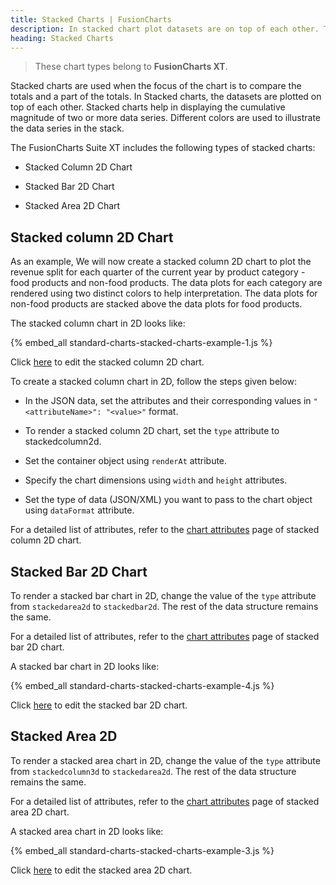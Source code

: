 ```yaml
---
title: Stacked Charts | FusionCharts
description: In stacked chart plot datasets are on top of each other. They help in displaying the cumlative magnitude of two or more data series.
heading: Stacked Charts
---
```


> These chart types belong to **FusionCharts XT**.

Stacked charts are used when the focus of the chart is to compare the totals and a part of the totals. In Stacked charts, the datasets are plotted on top of each other. Stacked charts help in displaying the cumulative magnitude of two or more data series. Different colors are used to illustrate the data series in the stack.

The FusionCharts Suite XT includes the following types of stacked charts:

* Stacked Column 2D Chart

* Stacked Bar 2D Chart

* Stacked Area 2D Chart

## Stacked column 2D Chart

As an example, We will now create a stacked column 2D chart to plot the revenue split for each quarter of the current year by product category - food products and non-food products. The data plots for each category are rendered using two distinct colors to help interpretation. The data plots for non-food products are stacked above the data plots for food products.

The stacked column chart in 2D looks like:

{% embed_all standard-charts-stacked-charts-example-1.js %}

Click [here](http://jsfiddle.net/fusioncharts/15zbv887/) to edit the stacked column 2D chart.

To create a stacked column chart in 2D, follow the steps given below:

* In the JSON data, set the attributes and their corresponding values in `"<attributeName>": "<value>"` format.

* To render a stacked column 2D chart, set the `type` attribute to stackedcolumn2d.

* Set the container object using `renderAt` attribute.

* Specify the chart dimensions using `width` and `height` attributes.

* Set the type of data (JSON/XML) you want to pass to the chart object using `dataFormat` attribute.

For a detailed list of attributes, refer to the [chart attributes](/chart-attributes?chart=stackedcolumn2d) page of stacked column 2D chart.

## Stacked Bar 2D Chart

To render a stacked bar chart in 2D, change the value of the `type` attribute from `stackedarea2d` to `stackedbar2d`. The rest of the data structure remains the same.

For a detailed list of attributes, refer to the [chart attributes](/chart-attributes?chart=stackedbar2d) page of stacked bar 2D chart.

A stacked bar chart in 2D looks like:

{% embed_all standard-charts-stacked-charts-example-4.js %}

Click [here](http://jsfiddle.net/fusioncharts/obga4uw9/) to edit the stacked bar 2D chart.

## Stacked Area 2D

To render a stacked area chart in 2D, change the value of the `type` attribute from `stackedcolumn3d` to `stackedarea2d`. The rest of the data structure remains the same.

For a detailed list of attributes, refer to the [chart attributes](https://www.fusioncharts.com/dev/chart-attributes?chart=stackedarea2d) page of stacked area 2D chart.

A stacked area chart in 2D looks like:

{% embed_all standard-charts-stacked-charts-example-3.js %}

Click [here](http://jsfiddle.net/fusioncharts/3RYK6/) to edit the stacked area 2D chart.

